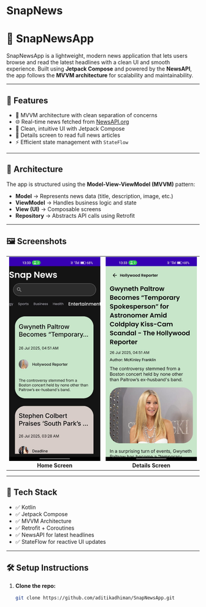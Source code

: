 # SnapNews
# 📰 SnapNewsApp

SnapNewsApp is a lightweight, modern news application that lets users browse and read the latest headlines with a clean UI and smooth experience. Built using **Jetpack Compose** and powered by the **NewsAPI**, the app follows the **MVVM architecture** for scalability and maintainability.

---

## 🚀 Features

- 🧠 MVVM architecture with clean separation of concerns
- 🌐 Real-time news fetched from [NewsAPI.org](https://newsapi.org)
- 📱 Clean, intuitive UI with Jetpack Compose
- 📄 Details screen to read full news articles
- ⚡ Efficient state management with `StateFlow`

---

## 🧱 Architecture

The app is structured using the **Model-View-ViewModel (MVVM)** pattern:

- **Model** → Represents news data (title, description, image, etc.)
- **ViewModel** → Handles business logic and state
- **View (UI)** → Composable screens
- **Repository** → Abstracts API calls using Retrofit

---

## 🖼 Screenshots

<table>
  <tr>
    <td align="center">
      <img src="../screenshots/SnapNewsHome.png.jpg" alt="Home Screen" width="300"/>
      <br/><b>Home Screen</b>
    </td>
    <td align="center">
      <img src="../screenshots/detailsSnapNews.png.jpg" alt="Details Screen" width="300"/>
      <br/><b>Details Screen</b>
    </td>
  </tr>
</table>

---

## 🔧 Tech Stack

- ✅ Kotlin
- ✅ Jetpack Compose
- ✅ MVVM Architecture
- ✅ Retrofit + Coroutines
- ✅ NewsAPI for latest headlines
- ✅ StateFlow for reactive UI updates

---

## 🛠 Setup Instructions

1. **Clone the repo:**
   ```bash
   git clone https://github.com/aditikadhiman/SnapNewsApp.git

